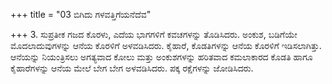 +++
title = "03 ಬಿಗಿದು ಗಳವತ್ತಿಗೆಯನೆದೆವ"

+++
3. ಸುಪ್ರತೀಕ ಗಜದ ಕೊರಳು, ಎದೆಯ ಭಾಗಗಳಿಗೆ ಕವಚಗಳನ್ನು ತೊಡಿಸಿದರು. ಅಂಕುಶ, ಬಡಿಗೆಯೇ ಮೊದಲಾದುವುಗಳನ್ನು ಆನೆಯ ಕೊರಳಿಗೆ ಅಳವಡಿಸಿದರು. ಕೈಹಾರೆ, ಕೊಡತಿಗಳನ್ನು ಆನೆಯ ಕೊರಳಿಗೆ ಇಡಿಸಲಾಗಿತ್ತು. ಆನೆಯನ್ನು ನಿಯಂತ್ರಿಸಲು ಅಗತ್ಯವಾದ ಕೋಲು ಮತ್ತು ಅಂಕುಶಗಳನ್ನು ಹರಿತವಾದ ಕಮಲಾಕಾರದ ಕೊಡತಿ ಹಾಗೂ ಕೈಹಾರೆಗಳನ್ನು ಆನೆಯ ಮೇಲೆ ಬೇಗ ಬೇಗ ಅಳವಡಿಸಿದರು. ಪಕ್ಕ ರಕ್ಷೆಗಳನ್ನು ಜೋಡಿಸಿದರು.